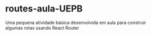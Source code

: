# routes-aula-UEPB

<p>Uma pequena atividade básica desenvolvida em aula para construir algumas rotas usando React Router</p>
